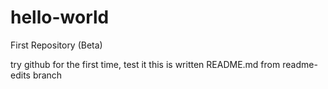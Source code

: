 # hello-world
First Repository (Beta)

try github for the first time, test it
this is written README.md from readme-edits branch
